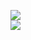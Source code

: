 [![](https://img.shields.io/badge/Made%20With-Github%20Spray-lightgrey.svg?style=for-the-badge&logo=github)](https://github.com/Annihil/github-spray#5900)  
[![](https://i.imgur.com/2DrTn0Z.gif)](https://github.com/Annihil/github-spray)